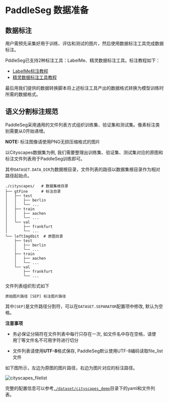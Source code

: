 # PaddleSeg 数据准备

## 数据标注

用户需预先采集好用于训练、评估和测试的图片，然后使用数据标注工具完成数据标注。

PddleSeg已支持2种标注工具：LabelMe、精灵数据标注工具。标注教程如下：

- [LabelMe标注教程](annotation/labelme2seg.md)
- [精灵数据标注工具教程](annotation/jingling2seg.md)

最后用我们提供的数据转换脚本将上述标注工具产出的数据格式转换为模型训练时所需的数据格式。

## 语义分割标注规范

PaddleSeg采用通用的文件列表方式组织训练集、验证集和测试集。像素标注类别需要从0开始递增。

**NOTE:** 标注图像请使用PNG无损压缩格式的图片

以Cityscapes数据集为例, 我们需要整理出训练集、验证集、测试集对应的原图和标注文件列表用于PaddleSeg训练即可。

其中`DATASET.DATA_DIR`为数据根目录，文件列表的路径以数据集根目录作为相对路径起始点。

```
./cityscapes/   # 数据集根目录
├── gtFine      # 标注目录
│   ├── test
│   │   ├── berlin
│   │   └── ...
│   ├── train
│   │   ├── aachen
│   │   └── ...
│   └── val
│       ├── frankfurt
│       └── ...
└── leftImg8bit  # 原图目录
    ├── test
    │   ├── berlin
    │   └── ...
    ├── train
    │   ├── aachen
    │   └── ...
    └── val
        ├── frankfurt
        └── ...
```

文件列表组织形式如下
```
原始图片路径 [SEP] 标注图片路径
```


其中`[SEP]`是文件路径分割符，可以在`DATASET.SEPARATOR`配置项中修改, 默认为空格。

**注意事项**

* 务必保证分隔符在文件列表中每行只存在一次, 如文件名中存在空格，请使用'|'等文件名不可用字符进行切分

* 文件列表请使用**UTF-8**格式保存, PaddleSeg默认使用UTF-8编码读取file_list文件

如下图所示，左边为原图的图片路径，右边为图片对应的标注路径。

![cityscapes_filelist](./imgs/file_list.png)

完整的配置信息可以参考[`./dataset/cityscapes_demo`](../dataset/cityscapes_demo/)目录下的yaml和文件列表。
